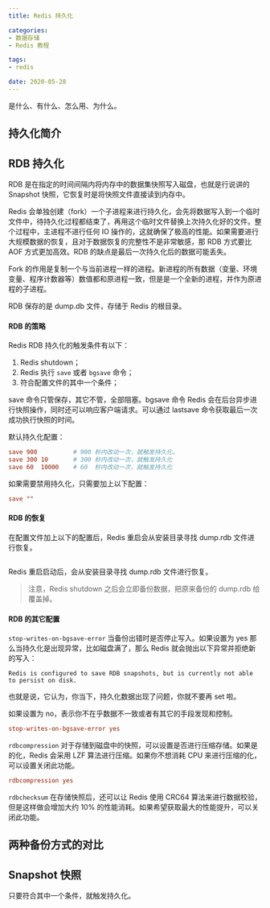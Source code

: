 ```yaml
---
title: Redis 持久化

categories:
- 数据存储
- Redis 教程

tags:
- redis

date: 2020-05-28
---
```

是什么、有什么、怎么用、为什么。

## 持久化简介

## RDB 持久化
RDB 是在指定的时间间隔内将内存中的数据集快照写入磁盘，也就是行说讲的 Snapshot 快照，它恢复时是将快照文件直接读到内存中。

Redis 会单独创建（fork）一个子进程来进行持久化，会先将数据写入到一个临时文件中，待持久化过程都结束了，再用这个临时文件替换上次持久化好的文件。整个过程中，主进程不进行任何 IO 操作的，这就确保了极高的性能。如果需要进行大规模数据的恢复，且对于数据恢复的完整性不是非常敏感，那 RDB 方式要比 AOF 方式更加高效。RDB 的缺点是最后一次持久化后的数据可能丢失。

Fork 的作用是复制一个与当前进程一样的进程。新进程的所有数据（变量、环境变量、程序计数器等）数值都和原进程一致，但是是一个全新的进程，并作为原进程的子进程。

RDB 保存的是 dump.db 文件，存储于 Redis 的根目录。

#### RDB 的策略
Redis RDB 持久化的触发条件有以下：
1. Redis shutdown；
1. Redis 执行 `save` 或者 `bgsave` 命令；
1. 符合配置文件的其中一个条件；

save 命令只管保存，其它不管，全部阻塞。bgsave 命令 Redis 会在后台异步进行快照操作，同时还可以响应客户端请求。可以通过 lastsave 命令获取最后一次成功执行快照的时间。

默认持久化配置：

```conf
save 900          # 900 秒内改动一次，就触发持久化。
save 300 10       # 300 秒内改动一次，就触发持久化
save 60  10000    # 60  秒内改动一次，就触发持久化
```

如果需要禁用持久化，只需要加上以下配置：

```conf
save ""
```

#### RDB 的恢复
在配置文件加上以下的配置后，Redis 重启会从安装目录寻找 dump.rdb 文件进行恢复。

```conf


```

Redis 重启启动后，会从安装目录寻找 dump.rdb 文件进行恢复。

> 注意，Redis shutdown 之后会立即备份数据，把原来备份的 dump.rdb 给覆盖掉。

#### RDB 的其它配置
`stop-writes-on-bgsave-error` 当备份出错时是否停止写入。如果设置为 yes 那么当持久化是出现异常，比如磁盘满了，那么 Redis 就会抛出以下异常并拒绝新的写入：

```
Redis is configured to save RDB snapshots, but is currently not able to persist on disk. 
```

也就是说，它认为，你当下，持久化数据出现了问题，你就不要再 set 啦。

如果设置为 no，表示你不在乎数据不一致或者有其它的手段发现和控制。

```conf
stop-writes-on-bgsave-error yes
```

`rdbcompression` 对于存储到磁盘中的快照，可以设置是否进行压缩存储。如果是的化，Redis 会采用 LZF 算法进行压缩。如果你不想消耗 CPU 来进行压缩的化，可以设置关闭此功能。

```conf
rdbcompression yes
```

`rdbchecksum` 在存储快照后，还可以让 Redis 使用 CRC64 算法来进行数据校验，但是这样做会增加大约 10% 的性能消耗。如果希望获取最大的性能提升，可以关闭此功能。  

## 两种备份方式的对比


## Snapshot 快照
只要符合其中一个条件，就触发持久化。
